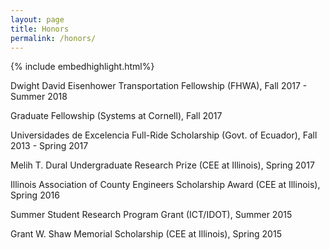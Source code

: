 ```yaml
---
layout: page
title: Honors
permalink: /honors/
---
```


{% include embedhighlight.html%}

Dwight David Eisenhower Transportation Fellowship (FHWA), Fall 2017 - Summer 2018

Graduate Fellowship (Systems at Cornell), Fall 2017

Universidades de Excelencia Full-Ride Scholarship (Govt. of Ecuador), Fall 2013 - Spring 2017

Melih T. Dural Undergraduate Research Prize (CEE at Illinois), Spring 2017

Illinois Association of County Engineers Scholarship Award (CEE at Illinois), Spring 2016

Summer Student Research Program Grant (ICT/IDOT), Summer 2015

Grant W. Shaw Memorial Scholarship (CEE at Illinois), Spring 2015
